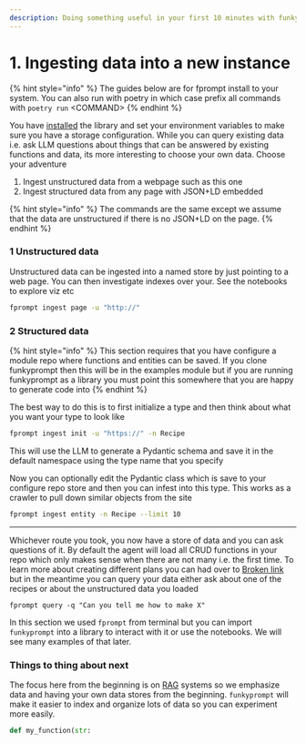 ```yaml
---
description: Doing something useful in your first 10 minutes with funkyprompt
---
```


# 1. Ingesting data into a new instance

{% hint style="info" %}
The guides below are for fprompt install to your system. You can also run with poetry in which case prefix all commands with `poetry run` \<COMMAND>
{% endhint %}

You have [installed](../why-funkyprompt/install.md) the library and set your environment variables to make sure you have a storage configuration. While you can query existing data i.e. ask LLM questions about things that can be answered by existing functions and data, its more interesting to choose your own data. Choose your adventure

1. Ingest unstructured data from a webpage such as this one
2. Ingest structured data from any page with JSON+LD embedded

{% hint style="info" %}
The commands are the same except we assume that the data are unstructured if there is no JSON+LD on the page.
{% endhint %}

### 1 Unstructured data

Unstructured data can be ingested into a named store by just pointing to a web page. You can then investigate indexes over your. See the notebooks to explore viz etc

&#x20;&#x20;

```bash
fprompt ingest page -u "http://"
```

### 2 Structured data

{% hint style="info" %}
This section requires that you have configure a module repo where functions and entities can be saved. If you clone funkyprompt then this will be in the examples module but if you are running funkyprompt as a library you must point this somewhere that you are happy to generate code into
{% endhint %}

The best way to do this is to first initialize a type and then think about what you want your type to look like

```bash
fprompt ingest init -u "https://" -n Recipe
```

This will use the LLM to generate a Pydantic schema and save it in the default namespace using the type name that you specify

Now you can optionally edit the Pydantic class which is save to your configure repo store and then you can infest into this type. This works as a crawler to pull down similar objects from the site

```bash
fprompt ingest entity -n Recipe --limit 10 
```

***

Whichever route you took, you now have a store of data and you can ask questions of it. By default the agent will load all CRUD functions in your repo which only makes sense when there are not many i.e. the first time.  To learn more about creating different plans you can had over to [Broken link](broken-reference "mention") but in the meantime you can query your data either ask about one of the recipes or about the unstructured data you loaded

```
fprompt query -q "Can you tell me how to make X"
```

In this section we used `fprompt` from terminal but you can import `funkyprompt` into a library to interact with it or use the notebooks. We will see many examples of that later.



### Things to thing about next

The focus here from the beginning is on [RAG](../why-funkyprompt/rag-systems.md) systems so we emphasize data and having your own data stores from the beginning. `funkyprompt` will make it easier to index and organize lots of data so you can experiment more easily.&#x20;



```python
def my_function(str: 
```
